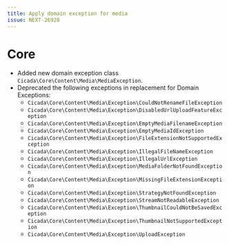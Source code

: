 ```yaml
---
title: Apply domain exception for media
issue: NEXT-26928
---
```

# Core
* Added new domain exception class `Cicada\Core\Content\Media\MediaException`.
* Deprecated the following exceptions in replacement for Domain Exceptions:
  * `Cicada\Core\Content\Media\Exception\CouldNotRenameFileException`
  * `Cicada\Core\Content\Media\Exception\DisabledUrlUploadFeatureException`
  * `Cicada\Core\Content\Media\Exception\EmptyMediaFilenameException`
  * `Cicada\Core\Content\Media\Exception\EmptyMediaIdException`
  * `Cicada\Core\Content\Media\Exception\FileExtensionNotSupportedException`
  * `Cicada\Core\Content\Media\Exception\IllegalFileNameException`
  * `Cicada\Core\Content\Media\Exception\IllegalUrlException`
  * `Cicada\Core\Content\Media\Exception\MediaFolderNotFoundException`
  * `Cicada\Core\Content\Media\Exception\MissingFileExtensionException`
  * `Cicada\Core\Content\Media\Exception\StrategyNotFoundException`
  * `Cicada\Core\Content\Media\Exception\StreamNotReadableException`
  * `Cicada\Core\Content\Media\Exception\ThumbnailCouldNotBeSavedException`
  * `Cicada\Core\Content\Media\Exception\ThumbnailNotSupportedException`
  * `Cicada\Core\Content\Media\Exception\UploadException`
